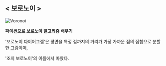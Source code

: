 ## < 보로노이 >
![Voronoi](C:/Users/user/Documents/GitHub/Python_study/Voronoi.jpg)

**파이썬으로 보로노이 알고리즘 배우기**

'보로노이 다이어그램'은 평면을 특정 점까지의 거리가 가장 가까운 점의 집합으로 분할한 그림이며,

'조지 보로노이'의 이름에서 따왔다.
